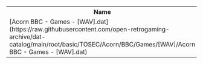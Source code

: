 <table>
<tr><th>Name</th><th>Size</th></tr>
<tr><td>[Acorn BBC - Games - [WAV].dat](https://raw.githubusercontent.com/open-retrogaming-archive/dat-catalog/main/root/basic/TOSEC/Acorn/BBC/Games/[WAV]/Acorn BBC - Games - [WAV].dat)</td><td>1104</td></tr>
</table>
